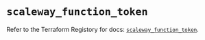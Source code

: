 # `scaleway_function_token`

Refer to the Terraform Registory for docs: [`scaleway_function_token`](https://registry.terraform.io/providers/scaleway/scaleway/2.17.0/docs/resources/function_token).
